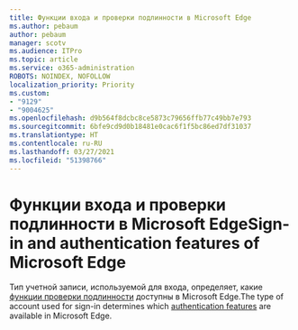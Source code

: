 ```yaml
---
title: Функции входа и проверки подлинности в Microsoft Edge
ms.author: pebaum
author: pebaum
manager: scotv
ms.audience: ITPro
ms.topic: article
ms.service: o365-administration
ROBOTS: NOINDEX, NOFOLLOW
localization_priority: Priority
ms.custom:
- "9129"
- "9004625"
ms.openlocfilehash: d9b564f8dcbc8ce5873c79656ffb77c49bb7e793
ms.sourcegitcommit: 6bfe9cd9d0b18481e0cac6f1f5bc86ed7df31037
ms.translationtype: HT
ms.contentlocale: ru-RU
ms.lasthandoff: 03/27/2021
ms.locfileid: "51398766"
---
```

# <a name="sign-in-and-authentication-features-of-microsoft-edge"></a><span data-ttu-id="b228b-102">Функции входа и проверки подлинности в Microsoft Edge</span><span class="sxs-lookup"><span data-stu-id="b228b-102">Sign-in and authentication features of Microsoft Edge</span></span>

<span data-ttu-id="b228b-103">Тип учетной записи, используемой для входа, определяет, какие [функции проверки подлинности](https://go.microsoft.com/fwlink/?linkid=2134570) доступны в Microsoft Edge.</span><span class="sxs-lookup"><span data-stu-id="b228b-103">The type of account used for sign-in determines which [authentication features](https://go.microsoft.com/fwlink/?linkid=2134570) are available in Microsoft Edge.</span></span>